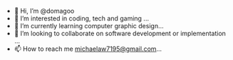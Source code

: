 - 👋 Hi, I’m @domagoo
- 👀 I’m interested in coding, tech and gaming ...
- 🌱 I’m currently learning computer graphic design...
- 💞️ I’m looking to collaborate on software development or implementation ...
- 📫 How to reach me michaelaw7195@gmail.com...

<!---
domagoo/domagoo is a ✨ special ✨ repository because its `README.md` (this file) appears on your GitHub profile.
You can click the Preview link to take a look at your changes.
--->
